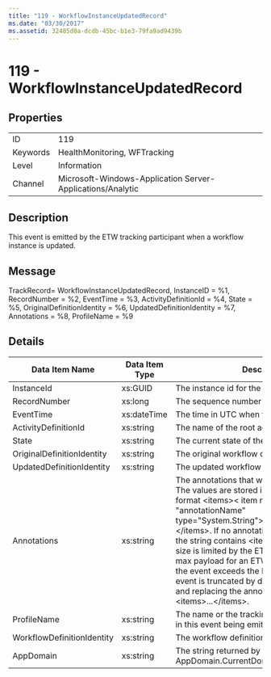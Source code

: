 ```yaml
---
title: "119 - WorkflowInstanceUpdatedRecord"
ms.date: "03/30/2017"
ms.assetid: 32485d0a-dcdb-45bc-b1e3-79fa9ad9439b
---
```

# 119 - WorkflowInstanceUpdatedRecord
## Properties  


|||  
|-|-|  
|ID|119|  
|Keywords|HealthMonitoring, WFTracking|  
|Level|Information|  
|Channel|Microsoft-Windows-Application Server-Applications/Analytic|  

## Description  
 This event is emitted by the ETW tracking participant when a workflow instance is updated.  

## Message  
 TrackRecord= WorkflowInstanceUpdatedRecord, InstanceID = %1, RecordNumber = %2, EventTime = %3, ActivityDefinitionId = %4, State = %5, OriginalDefinitionIdentity = %6, UpdatedDefinitionIdentity = %7, Annotations = %8, ProfileName = %9  

## Details  


|       Data Item Name       | Data Item Type |                                                                                                                                                                                                                                                               Description                                                                                                                                                                                                                                                                |
|----------------------------|----------------|------------------------------------------------------------------------------------------------------------------------------------------------------------------------------------------------------------------------------------------------------------------------------------------------------------------------------------------------------------------------------------------------------------------------------------------------------------------------------------------------------------------------------------------|
|         InstanceId         |    xs:GUID     |                                                                                                                                                                                                                                                     The instance id for the workflow                                                                                                                                                                                                                                                     |
|        RecordNumber        |    xs:long     |                                                                                                                                                                                                                                                The sequence number of the emitted record                                                                                                                                                                                                                                                 |
|         EventTime          |  xs:dateTime   |                                                                                                                                                                                                                                                The time in UTC when the event was emitted                                                                                                                                                                                                                                                |
|    ActivityDefinitionId    |   xs:string    |                                                                                                                                                                                                                                              The name of the root activity in the workflow                                                                                                                                                                                                                                               |
|           State            |   xs:string    |                                                                                                                                                                                                                                                    The current state of the Workflow.                                                                                                                                                                                                                                                    |
| OriginalDefinitionIdentity |   xs:string    |                                                                                                                                                                                                                                                   The original workflow definition id                                                                                                                                                                                                                                                    |
| UpdatedDefinitionIdentity  |   xs:string    |                                                                                                                                                                                                                                                    The updated workflow definition id                                                                                                                                                                                                                                                    |
|        Annotations         |   xs:string    | The annotations that were added to this event. The values are stored in an xml element in the format \<items>\< item name = "annotationName" type="System.String">annotationValue\</item>\</items>. If no annotations are specified then the string contains \<items/>. The ETW event size is limited by the ETW buffer size or the max payload for an ETW event. If the size of the event exceeds the ETW limits, then the event is truncated by dropping the annotations and replacing the annotation value with \<items>...\</items>. |
|        ProfileName         |   xs:string    |                                                                                                                                                                                                                                The name or the tracking profile that resulted in this event being emitted                                                                                                                                                                                                                                |
| WorkflowDefinitionIdentity |   xs:string    |                                                                                                                                                                                                                                                        The workflow definition id                                                                                                                                                                                                                                                        |
|         AppDomain          |   xs:string    |                                                                                                                                                                                                                                       The string returned by AppDomain.CurrentDomain.FriendlyName.                                                                                                                                                                                                                                       |

